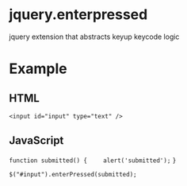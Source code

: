 # jquery.enterpressed

jquery extension that abstracts keyup keycode logic


# Example

## HTML

`<input id="input" type="text" />`

## JavaScript


`function submitted() {`
`    alert('submitted');`
`}`

`$("#input").enterPressed(submitted);`